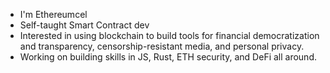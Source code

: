 - I'm Ethereumcel
- Self-taught Smart Contract dev
- Interested in using blockchain to build tools for financial democratization and transparency, censorship-resistant media, and personal privacy.
- Working on building skills in JS, Rust, ETH security, and DeFi all around.

